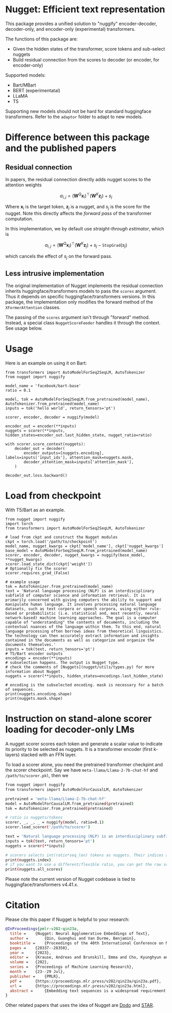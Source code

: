 # Nugget: Efficient text representation

This package provides a unified solution to "nuggify" encoder-decoder, decoder-only,
and encoder-only (experimental) transformers.

The functions of this package are:
- Given the hidden states of the transformer, score tokens and sub-select nuggets
- Build residual connection from the scores to decoder (or encoder, for encoder-only)

Supported models:
- Bart/MBart
- BERT (experimentatal)
- LLaMA
- T5

Supporting new models should not be hard for standard huggingface transformers.
Refer to the `adaptor` folder to adapt to new models.

# Difference between this package and the published papers

## Residual connection

In papers, the residual connection directly adds nugget scores to the attention weights

$$a_{i,j} = (\mathbf{W}^Q \mathbf{x}_i)^\top(\mathbf{W}^K \mathbf{z}_j) + s_j$$

Where $\mathbf{x}_i$ is the target token, $\mathbf{z}_j$ is a nugget, and $s_j$ is the score for the nugget.
Note this directly affects the *forward pass* of the transformer computation.

In this implementation, we by default use *straight-through estimator*, which is

$$a_{i,j} = (\mathbf{W}^Q \mathbf{x}_i)^\top(\mathbf{W}^K \mathbf{z}_j) + s_j - \mathtt{StopGrad}(s_j)$$

which cancels the effect of $s_j$ on the forward pass.

## Less intrusive implementation

The original implementation of Nugget implements the residual connection inherits huggingface/transformers models 
to pass the `scores` argument. Thus it depends on specific huggingface/transformers versions. In this package, the
implementation only modifies the forward method of the `XFormerAttention` classes. 

The passing of the `scores` argument isn't through "forward" method. Instead, a special class `NuggetScoreFeeder` handles 
it through the context. See usage below.

# Usage

Here is an example on using it on Bart:

```python3
from transformers import AutoModelForSeq2SeqLM, AutoTokenizer
from nugget import nuggify

model_name = 'facebook/bart-base'
ratio = 0.1

model, tok = AutoModelForSeq2SeqLM.from_pretrained(model_name), AutoTokenizer.from_pretrained(model_name)
inputs = tok('hello world', return_tensors='pt')

scorer, encoder, decoder = nuggify(model)

encoder_out = encoder(**inputs)
nuggets = scorer(**inputs, hidden_states=encoder_out.last_hidden_state, nugget_ratio=ratio)

with scorer.score_context(nuggets):
    decoder_out = decoder(
        encoder_outputs=[nuggets.encoding],  labels=inputs['input_ids'], attention_mask=nuggets.mask,
        decoder_attention_mask=inputs['attention_mask'],
    )

decoder_out.loss.backward()
```

# Load from checkpoint

With T5/Bart as an example.

```python3
from nugget import nuggify
import torch
from transformers import AutoModelForSeq2SeqLM, AutoTokenizer

# load from ckpt and construct the Nugget modules
ckpt = torch.load('/path/to/checkpoint')
model_name, nugget_kwargs = ckpt['model_name'], ckpt['nugget_kwargs']
base_model = AutoModelForSeq2SeqLM.from_pretrained(model_name)
scorer, encoder, decoder, nugget_kwargs = nuggify(base_model, **nugget_kwargs)
scorer.load_state_dict(ckpt['weight'])
# Optionally fix the scorer
scorer.requires_grad_(False)

# example usage
tok = AutoTokenizer.from_pretrained(model_name)
text = 'Natural language processing (NLP) is an interdisciplinary subfield of computer science and information retrieval. It is primarily concerned with giving computers the ability to support and manipulate human language. It involves processing natural language datasets, such as text corpora or speech corpora, using either rule-based or probabilistic (i.e. statistical and, most recently, neural network-based) machine learning approaches. The goal is a computer capable of "understanding" the contents of documents, including the contextual nuances of the language within them. To this end, natural language processing often borrows ideas from theoretical linguistics. The technology can then accurately extract information and insights contained in the documents as well as categorize and organize the documents themselves.'
inputs = tok(text, return_tensors='pt')
# T5/Bart encoder outputs
encodings = encoder(**inputs)
# subselection happens. The output is Nugget type.
# check the comments of [Nuggets](nugget/utils/types.py) for more information about Nugget
nuggets = scorer(**inputs, hidden_states=encodings.last_hidden_state)

# encoding is the subselected encoding. mask is necessary for a batch of sequences.
print(nuggets.encoding.shape)
print(nuggets.mask.shape)

```


# Instruction on stand-alone scorer loading for decoder-only LMs

A nugget scorer scores each token and generate a scalar value to indicate its priority to be selected as nuggets.
It is a transformer encoder (first k-layers) stacked with an FFN layer.

To load a scorer alone, you need the pretrained transformer checkpint and the scorer checkpoint.
Say we have `meta-llama/Llama-2-7b-chat-hf` and `/path/to/scorer.pkl`, then we

```bash
from nugget import nuggify
from transformers import AutoModelForCausalLM, AutoTokenizer

pretrained = 'meta-llama/Llama-2-7b-chat-hf'
model = AutoModelForCausalLM.from_pretrained(pretrained)
tok = AutoTokenizer.from_pretrained(pretrained)

# ratio is nuggets/tokens
scorer, _, _, _ = nuggify(model, ratio=0.1)
scorer.load_scorer('/path/to/scorer')

text = 'Natural language processing (NLP) is an interdisciplinary subfield of computer science and information retrieval. It is primarily concerned with giving computers the ability to support and manipulate human language. It involves processing natural language datasets, such as text corpora or speech corpora, using either rule-based or probabilistic (i.e. statistical and, most recently, neural network-based) machine learning approaches. The goal is a computer capable of "understanding" the contents of documents, including the contextual nuances of the language within them. To this end, natural language processing often borrows ideas from theoretical linguistics. The technology can then accurately extract information and insights contained in the documents as well as categorize and organize the documents themselves. '
inputs = tok(text, return_tensors='pt')
nuggets = scorer(**inputs)

# scorers selects int(ratio*seq_len) tokens as nuggets. Their indices are
print(nuggets.index)
# if you want to use a different/flexible ratio, you can get the raw scores
print(nuggets.all_scores)
```

Please note the current version of Nugget codebase is tied to huggingface/transformers v4.41.x.

# Citation

Please cite this paper if Nugget is helpful to your research:

```bibtex
@InProceedings{pmlr-v202-qin23a,
  title = 	 {Nugget: Neural Agglomerative Embeddings of Text},
  author =       {Qin, Guanghui and Van Durme, Benjamin},
  booktitle = 	 {Proceedings of the 40th International Conference on Machine Learning},
  pages = 	 {28337--28350},
  year = 	 {2023},
  editor = 	 {Krause, Andreas and Brunskill, Emma and Cho, Kyunghyun and Engelhardt, Barbara and Sabato, Sivan and Scarlett, Jonathan},
  volume = 	 {202},
  series = 	 {Proceedings of Machine Learning Research},
  month = 	 {23--29 Jul},
  publisher =    {PMLR},
  pdf = 	 {https://proceedings.mlr.press/v202/qin23a/qin23a.pdf},
  url = 	 {https://proceedings.mlr.press/v202/qin23a.html},
  abstract = 	 {Embedding text sequences is a widespread requirement in modern language understanding. Existing approaches focus largely on constant-size representations. This is problematic, as the amount of information contained in text often varies with the length of the input. We propose a solution called Nugget, which encodes language into a representation based on a dynamically selected subset of input tokens. These nuggets are learned through tasks like autoencoding and machine translation, and intuitively segment language into meaningful units. We demonstrate Nugget outperforms related approaches in tasks involving semantic comparison. Finally, we illustrate these compact units allow for expanding the contextual window of a language model (LM), suggesting new future LMs that can condition on significantly larger amounts of content.}
}
```

Other related papers that uses the idea of Nugget are [Dodo](https://gqin.me/files/24papers/dodo.pdf) and [STAR](https://doi.org/10.48550/arXiv.2402.01172). 

